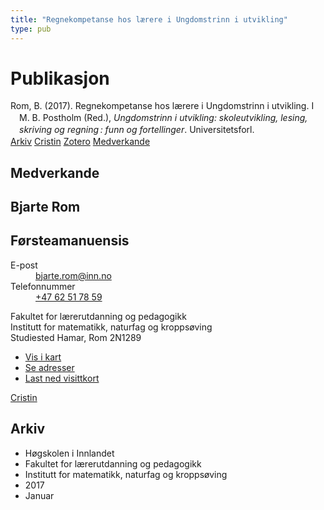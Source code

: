 ```yaml
---
title: "Regnekompetanse hos lærere i Ungdomstrinn i utvikling"
type: pub
---
```

<h1>Publikasjon</h1>
<article id="csl-bib-container-K9YMR4E6" class="csl-bib-container">
  <div class="csl-bib-body" style="line-height: 1.35; padding-left: 1em; text-indent:-1em;">
  <div class="csl-entry">Rom, B. (2017). Regnekompetanse hos l&#xE6;rere i Ungdomstrinn i utvikling. I M. B. Postholm (Red.), <i>Ungdomstrinn i utvikling: skoleutvikling, lesing, skriving og regning&#x202F;: funn og fortellinger</i>. Universitetsforl.</div>
</div>
  <div class="csl-bib-buttons">
    <a href="#taxonomy-article-K9YMR4E6" class="csl-bib-button">Arkiv</a>
    <a href="https://app.cristin.no/results/show.jsf?id=1440736" alt="Cristin URL" class="csl-bib-button">Cristin</a>
    <a href="http://zotero.org/groups/5022929/items/K9YMR4E6" alt="Zotero URL" class="csl-bib-button">Zotero</a>
    <a href="#contributors-article-K9YMR4E6" class="csl-bib-button">Medverkande</a>
  </div>
  <div id="csl-bib-meta-container-K9YMR4E6"></div>
</article>
<div id="csl-bib-meta-K9YMR4E6" class="csl-bib-meta">
  <article id="contributors-article-K9YMR4E6" class="contributors-article">
    <h1>Medverkande</h1>
    <div class="personas">
<div class="vrtx-hinn-person-card">
<div class="photo">
<i class="lar la-user-circle missing-person"></i>
</div>
<div class="info">
<hgroup><h1>Bjarte Rom</h1>
<h2>Førsteamanuensis</h2>
</hgroup><dl>
<dt>E-post</dt>
<dd>
<a href="mailto:bjarte.rom@inn.no">bjarte.rom@inn.no</a>
</dd>
<dt>Telefonnummer</dt>
<dd><a href="tel:+4762517859">
+47 62 51 78 59
</a></dd>
</dl>
<p>
Fakultet for lærerutdanning og pedagogikk<br>
Institutt for matematikk, naturfag og kroppsøving<br>
Studiested Hamar,
Rom 2N1289
</p>
<ul class="vrtx-hinn-links">
<li><a href="https://www.google.com/maps?q=60.79677,11.07358">Vis i kart</a></li>
<li><a href="https://www.inn.no/finn-en-ansatt/bjarte-rom.html#vrtx-hinn-addresses">Se adresser</a></li>
<li><a href="https://www.inn.no/finn-en-ansatt/bjarte-rom.html?vrtx=vcf">Last ned visittkort</a></li>
</ul>
</div>
</div>
<a href="https://app.cristin.no/persons/show.jsf?id=38831" alt="Cristin URL" class="personas-cristin">Cristin</a>
</div>
  </article>
  <article id="taxonomy-article-K9YMR4E6" class="taxonomy-article">
    <h1>Arkiv</h1>
    <ul>
      <li>Høgskolen i Innlandet</li>
      <li>Fakultet for lærerutdanning og pedagogikk</li>
      <li>Institutt for matematikk, naturfag og kroppsøving</li>
      <li>2017</li>
      <li>Januar</li>
    </ul>
  </article>
</div>
